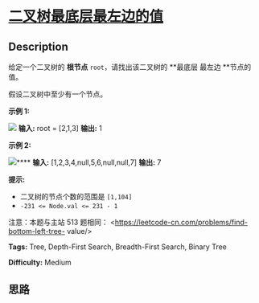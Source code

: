# [二叉树最底层最左边的值][title]

## Description

给定一个二叉树的 **根节点** `root`，请找出该二叉树的  **最底层  最左边 **节点的值。

假设二叉树中至少有一个节点。



**示例 1:**

![](https://assets.leetcode.com/uploads/2020/12/14/tree1.jpg)
            **输入:** root = [2,1,3]    **输出:** 1    

**示例 2:**

![](https://assets.leetcode.com/uploads/2020/12/14/tree2.jpg)****
            **输入:** [1,2,3,4,null,5,6,null,null,7]    **输出:** 7    



**提示:**

  * 二叉树的节点个数的范围是 `[1,104]`
  * `-231 <= Node.val <= 231 - 1` 



注意：本题与主站 513 题相同： <https://leetcode-cn.com/problems/find-bottom-left-tree-
value/>


**Tags:** Tree, Depth-First Search, Breadth-First Search, Binary Tree

**Difficulty:** Medium

## 思路

[title]: https://leetcode-cn.com/problems/LwUNpT
